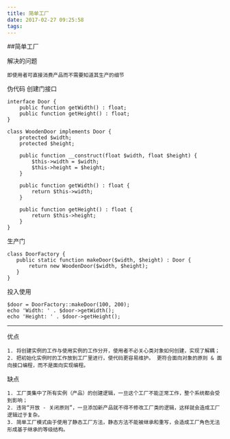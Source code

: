```yaml
---
title: 简单工厂
date: 2017-02-27 09:25:58
tags:
---
```

##简单工厂

解决的问题

    即使用者可直接消费产品而不需要知道其生产的细节
    
伪代码
创建门接口

    interface Door {
        public function getWidth() : float;
        public function getHeight() : float;
    }
    
    class WoodenDoor implements Door {
        protected $width;
        protected $height;
    
        public function __construct(float $width, float $height) {
            $this->width = $width;
            $this->height = $height;
        }
    
        public function getWidth() : float {
            return $this->width;
        }
    
        public function getHeight() : float {
            return $this->height;
        }
    }
    
生产门
    
    class DoorFactory {
       public static function makeDoor($width, $height) : Door {
           return new WoodenDoor($width, $height);
       }
    }
    
投入使用

    $door = DoorFactory::makeDoor(100, 200);
    echo 'Width: ' . $door->getWidth();
    echo 'Height: ' . $door->getHeight();
------
优点

    
    1. 将创建实例的工作与使用实例的工作分开，使用者不必关心类对象如何创建，实现了解耦；
    2. 把初始化实例时的工作放到工厂里进行，使代码更容易维护。 更符合面向对象的原则 & 面向接口编程，而不是面向实现编程。

    
缺点


    1. 工厂类集中了所有实例（产品）的创建逻辑，一旦这个工厂不能正常工作，整个系统都会受到影响；
    2. 违背“开放 - 关闭原则”，一旦添加新产品就不得不修改工厂类的逻辑，这样就会造成工厂逻辑过于复杂。
    3. 简单工厂模式由于使用了静态工厂方法，静态方法不能被继承和重写，会造成工厂角色无法形成基于继承的等级结构。
